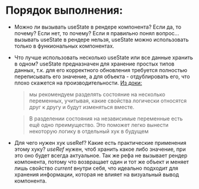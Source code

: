# Порядок выполнения:

- Можно ли вызывать useState в рендере компонента? Если да, то почему? Если нет, то почему?
  Если я правильно понял вопрос... вызывать useState в рендере нельзя, useState можно использовать только в функиональных компонентах.

- Что лучше использовать несколько useState или все данные хранить в одном?
  useState предназначен для хранение простых типов данных, т.к. для его корректного обновления требуется полностью переписывать его значение, а для объекта - отдублировать его, что плохо скажется на производительности.
  [Из доки:](https://ru.legacy.reactjs.org/docs/hooks-faq.html#should-i-use-one-or-many-state-variables)

  > мы рекомендуем разделять состояние на несколько переменных, учитывая, какие свойства логически относятся друг к другу и будут изменяться вместе.

  > В разделении состояния на независимые переменные есть ещё одно преимущество. Это поможет легко вынести некоторую логику в отдельный хук в будущем

- Для чего нужен хук useRef? Какие есть практические применения этому хуку?
  _useRef_ нужен, чтоб хранить какое либо значение, при это оно будет всегда актуальное.
  Так же рефа не вызывает рендер компонента, потому что возвращает один и тот же объект и меняет лишь свойство _current_ внутри себя, что идеально подходит для хранения информации, которая не влияет на визуальный вывод компонента.
